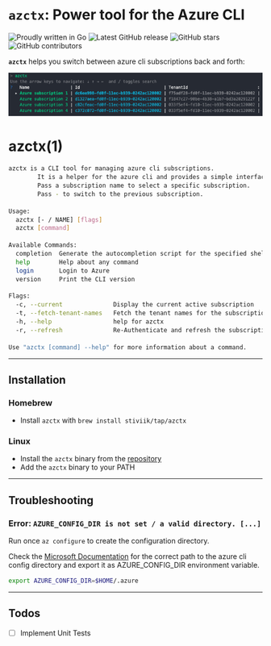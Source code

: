 # `azctx`: Power tool for the Azure CLI

![Proudly written in Go](https://img.shields.io/badge/written%20in-go-29BEB0.svg)
![Latest GitHub release](https://img.shields.io/github/v/release/StiviiK/azctx.svg)
![GitHub stars](https://img.shields.io/github/stars/stiviik/azctx.svg?label=github%20stars)
![GitHub contributors](https://img.shields.io/github/contributors/stiviik/azctx.svg?label=github%20contributors)

**`azctx`** helps you switch between azure cli subscriptions back and forth:

![azctx demo GIF](img/azctx-demo.png)

# azctx(1)

```bash
azctx is a CLI tool for managing azure cli subscriptions.
        It is a helper for the azure cli and provides a simple interface for managing subscriptions.
        Pass a subscription name to select a specific subscription.
        Pass - to switch to the previous subscription.

Usage:
  azctx [- / NAME] [flags]
  azctx [command]

Available Commands:
  completion  Generate the autocompletion script for the specified shell
  help        Help about any command
  login       Login to Azure
  version     Print the CLI version

Flags:
  -c, --current              Display the current active subscription
  -t, --fetch-tenant-names   Fetch the tenant names for the subscriptions
  -h, --help                 help for azctx
  -r, --refresh              Re-Authenticate and refresh the subscriptions

Use "azctx [command] --help" for more information about a command.
```

-----

## Installation

### Homebrew

* Install `azctx` with `brew install stiviik/tap/azctx`

### Linux

* Install the `azctx` binary from the [repository](https://github.com/StiviiK/azctx/releases)
* Add the `azctx` binary to your PATH

-----

## Troubleshooting

### Error: `AZURE_CONFIG_DIR is not set / a valid directory. [...]`

Run once `az configure` to create the configuration directory.

Check the [Microsoft Documentation](https://docs.microsoft.com/en-us/cli/azure/azure-cli-configuration?view=azure-cli-latest#cli-configuration-file) for the correct path to the azure cli config directory and export it as AZURE_CONFIG_DIR environment variable.  

```bash
export AZURE_CONFIG_DIR=$HOME/.azure
```

-----

## Todos

* [ ] Implement Unit Tests
